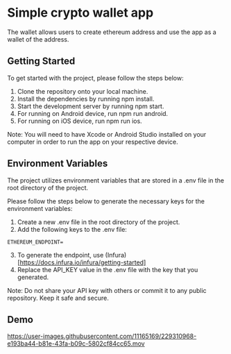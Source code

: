 # Simple crypto wallet app

The wallet allows users to create ethereum address and use the app as a wallet of the address.

## Getting Started

To get started with the project, please follow the steps below:

1. Clone the repository onto your local machine.
2. Install the dependencies by running npm install.
3. Start the development server by running npm start.
4. For running on Android device, run npm run android.
5. For running on iOS device, run npm run ios.

Note: You will need to have Xcode or Android Studio installed on your computer in order to run the app on your respective device.

## Environment Variables

The project utilizes environment variables that are stored in a .env file in the root directory of the project.

Please follow the steps below to generate the necessary keys for the environment variables:

1. Create a new .env file in the root directory of the project.
2. Add the following keys to the .env file:

```
ETHEREUM_ENDPOINT=
```

3. To generate the endpoint, use (Infura)[https://docs.infura.io/infura/getting-started]
4. Replace the API_KEY value in the .env file with the key that you generated.

Note: Do not share your API key with others or commit it to any public repository. Keep it safe and secure.

## Demo

https://user-images.githubusercontent.com/11165169/229310968-e193ba44-b81e-43fa-b09c-5802cf84cc65.mov
